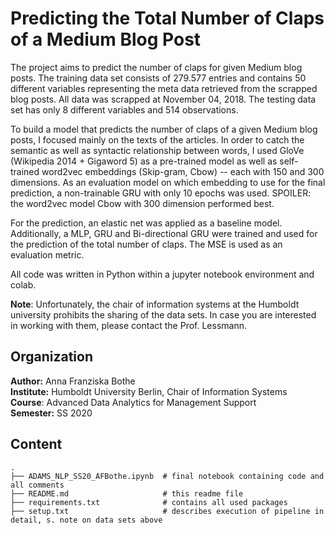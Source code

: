 # Predicting the Total Number of Claps of a Medium Blog Post

The project aims to predict the number of claps for given Medium blog posts. The training data set consists of 279.577 entries and contains 50 different variables representing the meta data retrieved from the scrapped blog posts. All data was scrapped at November 04, 2018. The testing data set has only 8 different variables and 514 observations. <br>

To build a model that predicts the number of claps of a given Medium blog posts, I focused mainly on the texts of the articles. In order to catch the semantic as well as syntactic relationship between words, I used GloVe (Wikipedia 2014 + Gigaword 5) as a pre-trained model as well as self-trained word2vec embeddings (Skip-gram, Cbow) -- each with 150 and 300 dimensions. As an evaluation model on which embedding to use for the final prediction, a non-trainable GRU with only 10 epochs was used. SPOILER: the word2vec model Cbow with 300 dimension performed best.

For the prediction, an elastic net was applied as a baseline model. Additionally, a MLP, GRU and Bi-directional GRU were trained and used for the prediction of the total number of claps. The MSE is used as an evaluation metric.

All code was written in Python within a jupyter notebook environment and colab.

**Note**: Unfortunately, the chair of information systems at the Humboldt university prohibits the sharing of the data sets. In case you are interested in working with them, please contact the Prof. Lessmann.

## Organization

__Author:__ Anna Franziska Bothe <br>
__Institute:__ Humboldt University Berlin, Chair of Information Systems <br>
__Course__: Advanced Data Analytics for Management Support <br>
__Semester:__ SS 2020 <br>


## Content

```
.
├── ADAMS_NLP_SS20_AFBothe.ipynb  # final notebook containing code and all comments
├── README.md                     # this readme file
├── requirements.txt              # contains all used packages
├── setup.txt                     # describes execution of pipeline in detail, s. note on data sets above

```







